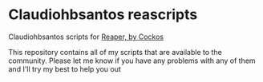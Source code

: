 # Claudiohbsantos reascripts

Claudiohbsantos scripts for [Reaper, by Cockos](http://reaper.fm)

This repository contains all of my scripts that are available to the community. Please let me know if you have any problems with any of them and I'll try my best to help you out 


